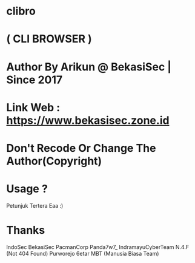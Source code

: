 # clibro
# ( CLI BROWSER )

# Author By Arikun @ BekasiSec | Since 2017
# Link Web : https://www.bekasisec.zone.id
# Don't Recode Or Change The Author(Copyright)

# Usage ?
Petunjuk Tertera Eaa :)

# Thanks 

IndoSec
BekasiSec
PacmanCorp
Panda7w7_
IndramayuCyberTeam
N.4.F (Not 404 Found)
Purworejo 6etar
MBT (Manusia Biasa Team)

